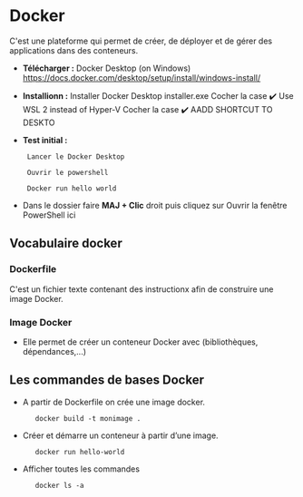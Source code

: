 # Docker

C'est une plateforme qui permet de créer, de déployer et de gérer des applications dans des conteneurs.

- **Télécharger :** Docker Desktop (on Windows) https://docs.docker.com/desktop/setup/install/windows-install/

- **Installionn :**
       Installer Docker Desktop installer.exe
       Cocher la case ✔️ Use WSL 2 instead of Hyper-V 
       Cocher la case ✔️ AADD SHORTCUT TO DESKTO


- **Test initial :**

       Lancer le Docker Desktop
  
       Ouvrir le powershell

       Docker run hello world




- Dans le dossier faire **MAJ + Clic** droit puis cliquez sur Ouvrir la fenêtre PowerShell ici

## Vocabulaire docker

### Dockerfile
C'est un fichier texte contenant des instructionx afin de construire une image Docker.

### Image Docker
- Elle permet de créer un conteneur Docker avec (bibliothèques, dépendances,...) 

## Les commandes de bases Docker 

- A partir de Dockerfile on crée une image docker.

         docker build -t monimage .
  
- Créer et démarre un conteneur à partir d’une image.

         docker run hello-world

- Afficher toutes les commandes

         docker ls -a
